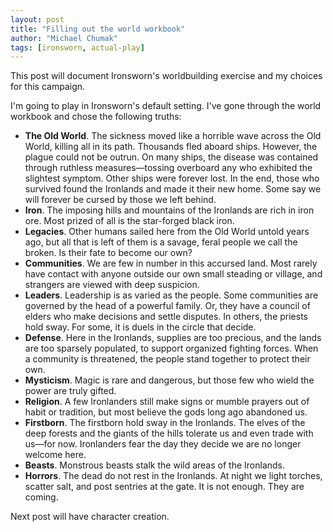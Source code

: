 ```yaml
---
layout: post
title: "Filling out the world workbook"
author: "Michael Chumak"
tags: [ironsworn, actual-play]
---
```


This post will document Ironsworn's worldbuilding exercise and my choices for this campaign.

<!-- more -->

I'm going to play in Ironsworn's default setting. I've gone through the world workbook and chose the following truths:
- **The Old World**. The sickness moved like a horrible wave across the Old World, killing all in its path. Thousands fled aboard ships.
However, the plague could not be outrun. On many ships, the disease was contained through ruthless measures—tossing overboard any who exhibited the slightest symptom. Other ships were forever lost. In the end, those who survived found the Ironlands and made it their new home. Some say we will forever be cursed by those we left behind.
- **Iron**. The imposing hills and mountains of the Ironlands are rich in iron ore. Most prized of all is the star-forged black iron.
- **Legacies**. Other humans sailed here from the Old World untold years ago, but all that is left of them is a savage, feral people we call the broken. Is their fate to become our own?
- **Communities**. We are few in number in this accursed land. Most rarely have contact with anyone outside our own small steading or village, and strangers are viewed with deep suspicion.
- **Leaders**. Leadership is as varied as the people. Some communities are governed by the head of a powerful family. Or, they have a council of elders who make decisions and settle disputes. In others, the priests hold sway. For some, it is duels in the circle that decide.
- **Defense**. Here in the Ironlands, supplies are too precious, and the lands are too sparsely populated, to support organized fighting forces. When a community is threatened, the people stand together to protect their own.
- **Mysticism**. Magic is rare and dangerous, but those few who wield the power are truly gifted.
- **Religion**. A few Ironlanders still make signs or mumble prayers out of habit or tradition, but most believe the gods long ago
abandoned us.
- **Firstborn**. The firstborn hold sway in the Ironlands. The elves of the deep forests and the giants of the hills tolerate us and even trade with us—for now. Ironlanders fear the day they decide we are no longer welcome here.
- **Beasts**. Monstrous beasts stalk the wild areas of the Ironlands.
- **Horrors**. The dead do not rest in the Ironlands. At night we light torches, scatter salt, and post sentries at the gate. It is not enough.
They are coming.

Next post will have character creation.